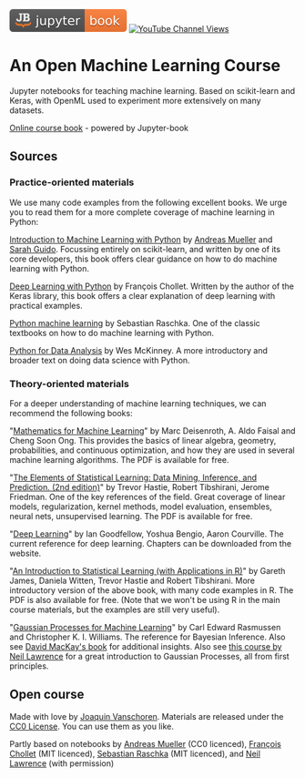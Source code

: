 [![Jupyter Book Badge](https://raw.githubusercontent.com/executablebooks/jupyter-book/master/docs/images/badge.svg)](https://ml-course.github.io/)
[![YouTube Channel Views](https://img.shields.io/youtube/channel/views/UCurDcl-q8dkRF5WFMCW1tSA?style=social)](https://www.youtube.com/channel/UCurDcl-q8dkRF5WFMCW1tSA)


# An Open Machine Learning Course

Jupyter notebooks for teaching machine learning. Based on scikit-learn and Keras, with OpenML used to experiment more extensively on many datasets.

[Online course book](https://ml-course.github.io/) - powered by Jupyter-book

## Sources
### Practice-oriented materials
We use many code examples from the following excellent books. We urge you to read them for a more complete coverage of machine learning in Python:

[Introduction to Machine Learning with Python](http://shop.oreilly.com/product/0636920030515.do>) by [Andreas Mueller](http://amueller.io) and [Sarah Guido](https://twitter.com/sarah_guido). Focussing entirely on scikit-learn, and written by one of its core developers, this book offers clear guidance on how to do machine learning with Python.

[Deep Learning with Python](https://www.manning.com/books/deep-learning-with-python) by François Chollet. Written by the author of the Keras library, this book offers a clear explanation of deep learning with practical examples.

[Python machine learning](https://www.amazon.com/Python-Machine-Learning-Sebastian-Raschka/dp/1783555130/ref=sr_1_1?ie=UTF8&qid=1472342570&sr=8-1&keywords=sebastian+raschka) by Sebastian Raschka. One of the classic textbooks on how to do machine learning with Python.

[Python for Data Analysis](http://shop.oreilly.com/product/0636920023784.do) by Wes McKinney. A more introductory and broader text on doing data science with Python.

### Theory-oriented materials
For a deeper understanding of machine learning techniques, we can recommend the following books:

"[Mathematics for Machine Learning](https://mml-book.github.io/book/mml-book.pdf)" by Marc Deisenroth, A. Aldo Faisal and Cheng Soon Ong. This provides the basics of linear algebra, geometry, probabilities, and continuous optimization, and how they are used in several machine learning algorithms. The PDF is available for free.

"[The Elements of Statistical Learning: Data Mining, Inference, and Prediction. (2nd edition)](https://statweb.stanford.edu/~tibs/ElemStatLearn/)" by Trevor Hastie, Robert Tibshirani, Jerome Friedman. One of the key references of the field. Great coverage of linear models, regularization, kernel methods, model evaluation, ensembles, neural nets, unsupervised learning. The PDF is available for free.  

"[Deep Learning](http://www.deeplearningbook.org/)" by Ian Goodfellow, Yoshua Bengio, Aaron Courville. The current reference for deep learning. Chapters can be downloaded from the website.

"[An Introduction to Statistical Learning (with Applications in R)](http://www-bcf.usc.edu/~gareth/ISL/)" by Gareth James, Daniela Witten, Trevor Hastie and Robert Tibshirani. More introductory version of the above book, with many code examples in R. The PDF is also available for free. (Note that we won't be using R in the main course materials, but the examples are still very useful).

"[Gaussian Processes for Machine Learning](http://www.gaussianprocess.org/gpml/)" by Carl Edward Rasmussen and Christopher K. I. Williams. The reference for Bayesian Inference. Also see [David MacKay's book](http://www.inference.phy.cam.ac.uk/itila/book.html) for additional insights. Also see [this course by Neil Lawrence](http://inverseprobability.com/mlai2015/) for a great introduction to Gaussian Processes, all from first principles.

## Open course
Made with love by [Joaquin Vanschoren](https://joaquinvanschoren.github.io/). 
Materials are released under the [CC0 License](https://creativecommons.org/share-your-work/public-domain/cc0). You can use them as you like.

Partly based on notebooks by [Andreas Mueller](https://github.com/amueller/introduction_to_ml_with_python) (CC0 licenced),
[François Chollet](https://github.com/fchollet/deep-learning-with-python-notebooks) (MIT licenced),
[Sebastian Raschka](https://github.com/rasbt/python-machine-learning-book-2nd-edition) (MIT licenced), and
[Neil Lawrence](https://github.com/lawrennd/talks) (with permission)
